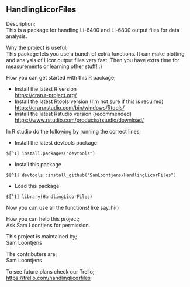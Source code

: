 ## HandlingLicorFiles

Description;\
This is a package for handling Li-6400 and Li-6800 output files for data analysis.

Why the project is useful;\
This package lets you use a bunch of extra functions. It can make plotting and analysis of Licor output files very fast. Then you have extra time for measurements or learning other stuff! :)

How you can get started with this R package;
- Install the latest R version\
  https://cran.r-project.org/
- Install the latest Rtools version (I'm not sure if this is recuired)\
  https://cran.rstudio.com/bin/windows/Rtools/
- Install the latest Rstudio version (recommended)\
  https://www.rstudio.com/products/rstudio/download/

In R studio do the following by running the correct lines;
- Install the latest devtools package        
```
$[^1] install.packages("devtools")
```
- Install this package 
```
$[^1] devtools::install_github("SamLoontjens/HandlingLicorFiles")
```
- Load this package                      
```
$[^1] library(HandlingLicorFiles)
```
[^1]: The dollar sign $ means run in the R Console or in a script.

Now you can use all the functions! like say_hi()

How you can help this project;\
Ask Sam Loontjens for permission.

This project is maintained by;\
Sam Loontjens

The contributers are;\
Sam Loontjens

To see future plans check our Trello;\
https://trello.com/handlinglicorfiles

